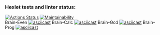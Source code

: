 ### Hexlet tests and linter status:
[![Actions Status](https://github.com/SaiRyker/frontend-project-44/workflows/hexlet-check/badge.svg)](https://github.com/SaiRyker/frontend-project-44/actions)
[![Maintainability](https://api.codeclimate.com/v1/badges/8fae7f19c603a6d3986b/maintainability)](https://codeclimate.com/github/SaiRyker/frontend-project-44/maintainability) <br>
<bold>Brain-Even</bold>
[![asciicast](https://asciinema.org/a/606218.svg)](https://asciinema.org/a/606218)
<bold>Brain-Calc</bold>
[![asciicast](https://asciinema.org/a/606219.svg)](https://asciinema.org/a/606219)
<bold>Brain-Gcd</bold>
[![asciicast](https://asciinema.org/a/mGcT8waNLuXyOIQGd5gRlw3Rh.svg)](https://asciinema.org/a/mGcT8waNLuXyOIQGd5gRlw3Rh)
<bold>Brain-Prog</bold>
[![asciicast](https://asciinema.org/a/606227.svg)](https://asciinema.org/a/606227)